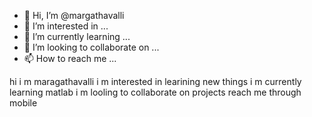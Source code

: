 - 👋 Hi, I’m @margathavalli
- 👀 I’m interested in ...
- 🌱 I’m currently learning ...
- 💞️ I’m looking to collaborate on ...
- 📫 How to reach me ...

<!---
margathavalli/margathavalli is a ✨ special ✨ repository because its `README.md` (this file) appears on your GitHub profile.
You can click the Preview link to take a look at your changes.
--->
hi i m maragathavalli
i m interested in learining new things
i m currently learning matlab
i m looling to collaborate on projects
reach me through mobile
